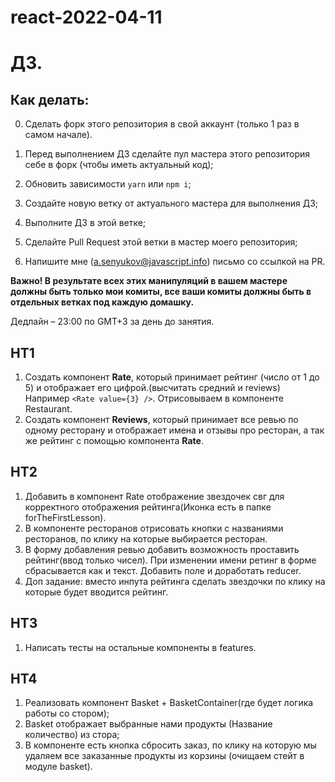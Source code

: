 # react-2022-04-11
# ДЗ.

## Как делать:

0. Сделать форк этого репозитория в свой аккаунт (только 1 раз в самом начале).

1. Перед выполнением ДЗ сделайте пул мастера этого репозитория себе в форк (чтобы иметь актуальный код);
2. Обновить зависимости `yarn` или `npm i`;
3. Создайте новую ветку от актуального мастера для выполнения ДЗ;
4. Выполните ДЗ в этой ветке;
5. Сделайте Pull Request этой ветки в мастер моего репозитория;
6. Напишите мне (a.senyukov@javascript.info) письмо со ссылкой на PR.

**Важно! В результате всех этих манипуляций в вашем мастере должны быть только мои комиты, все ваши комиты должны быть в отдельных ветках под каждую домашку.**

Дедлайн – 23:00 по GMT+3 за день до занятия.

## HT1

1. Создать компонент **Rate**, который принимает рейтинг (число от 1 до 5) и отображает его цифрой.(высчитать средний и reviews) Например `<Rate value={3} />`. Отрисовываем в компоненте Restaurant.
2. Создать компонент **Reviews**, который принимает все ревью по одному ресторану и отображает имена и отзывы про ресторан, а так же рейтинг с помощью компонента **Rate**.

## HT2

1. Добавить в компонент Rate отображение звездочек свг для корректного отображения рейтинга(Иконка есть в папке forTheFirstLesson).
2. В компоненте ресторанов отрисовать кнопки с названиями ресторанов, по клику на которые выбирается ресторан.
3. В форму добавления ревью добавить возможность проставить рейтинг(ввод только чисел). При изменении имени ретинг в форме сбрасывается как и текст. Добавить поле и доработать reducer.
4. Доп задание: вместо инпута рейтинга сделать звездочки по клику на которые будет вводится рейтинг.


## HT3

1. Написать тесты на остальные компоненты в features.

## HT4

1. Реализовать компонент Basket + BasketContainer(где будет логика работы со стором);
2. Basket отображает выбранные нами продукты (Название      количество) из стора;
3. В компоненте есть кнопка сбросить заказ, по клику на которую мы удаляем все заказанные продукты из корзины (очищаем стейт в модуле basket).